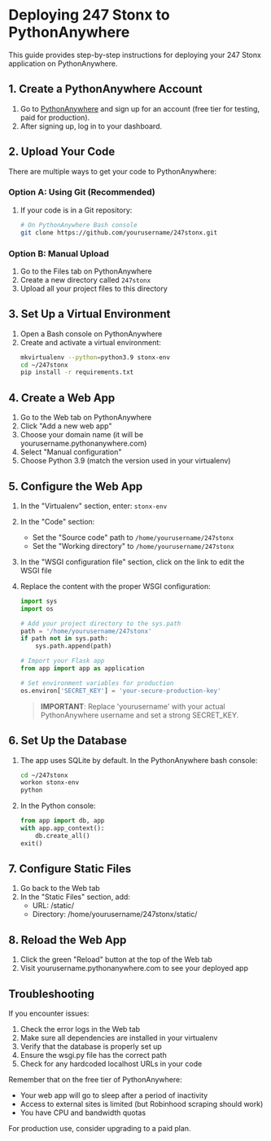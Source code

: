 # Deploying 247 Stonx to PythonAnywhere

This guide provides step-by-step instructions for deploying your 247 Stonx application on PythonAnywhere.

## 1. Create a PythonAnywhere Account

1. Go to [PythonAnywhere](https://www.pythonanywhere.com) and sign up for an account (free tier for testing, paid for production).
2. After signing up, log in to your dashboard.

## 2. Upload Your Code

There are multiple ways to get your code to PythonAnywhere:

### Option A: Using Git (Recommended)

1. If your code is in a Git repository:
   ```bash
   # On PythonAnywhere Bash console
   git clone https://github.com/yourusername/247stonx.git
   ```

### Option B: Manual Upload

1. Go to the Files tab on PythonAnywhere
2. Create a new directory called `247stonx`
3. Upload all your project files to this directory

## 3. Set Up a Virtual Environment

1. Open a Bash console on PythonAnywhere
2. Create and activate a virtual environment:
   ```bash
   mkvirtualenv --python=python3.9 stonx-env
   cd ~/247stonx
   pip install -r requirements.txt
   ```

## 4. Create a Web App

1. Go to the Web tab on PythonAnywhere
2. Click "Add a new web app"
3. Choose your domain name (it will be yourusername.pythonanywhere.com)
4. Select "Manual configuration"
5. Choose Python 3.9 (match the version used in your virtualenv)

## 5. Configure the Web App

1. In the "Virtualenv" section, enter: `stonx-env`
2. In the "Code" section:
   - Set the "Source code" path to `/home/yourusername/247stonx`
   - Set the "Working directory" to `/home/yourusername/247stonx`

3. In the "WSGI configuration file" section, click on the link to edit the WSGI file
4. Replace the content with the proper WSGI configuration:
   ```python
   import sys
   import os
   
   # Add your project directory to the sys.path
   path = '/home/yourusername/247stonx'
   if path not in sys.path:
       sys.path.append(path)
   
   # Import your Flask app
   from app import app as application
   
   # Set environment variables for production
   os.environ['SECRET_KEY'] = 'your-secure-production-key'
   ```
   
   > **IMPORTANT**: Replace 'yourusername' with your actual PythonAnywhere username and set a strong SECRET_KEY.

## 6. Set Up the Database

1. The app uses SQLite by default. In the PythonAnywhere bash console:
   ```bash
   cd ~/247stonx
   workon stonx-env
   python
   ```

2. In the Python console:
   ```python
   from app import db, app
   with app.app_context():
       db.create_all()
   exit()
   ```

## 7. Configure Static Files

1. Go back to the Web tab
2. In the "Static Files" section, add:
   - URL: /static/
   - Directory: /home/yourusername/247stonx/static/

## 8. Reload the Web App

1. Click the green "Reload" button at the top of the Web tab
2. Visit yourusername.pythonanywhere.com to see your deployed app

## Troubleshooting

If you encounter issues:

1. Check the error logs in the Web tab
2. Make sure all dependencies are installed in your virtualenv
3. Verify that the database is properly set up
4. Ensure the wsgi.py file has the correct path
5. Check for any hardcoded localhost URLs in your code

Remember that on the free tier of PythonAnywhere:
- Your web app will go to sleep after a period of inactivity
- Access to external sites is limited (but Robinhood scraping should work)
- You have CPU and bandwidth quotas

For production use, consider upgrading to a paid plan. 